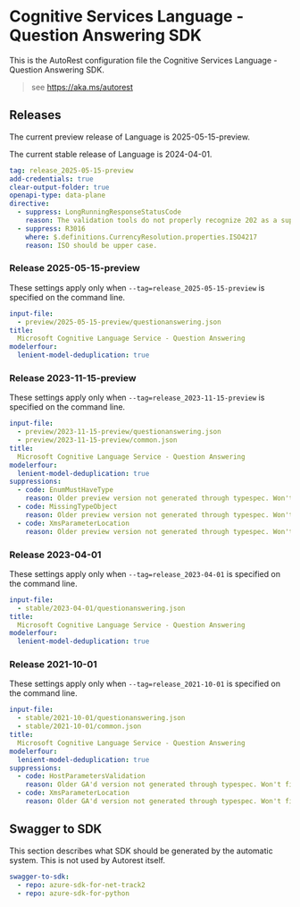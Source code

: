 # Cognitive Services Language - Question Answering SDK

This is the AutoRest configuration file the Cognitive Services Language - Question Answering SDK.

> see https://aka.ms/autorest

## Releases

The current preview release of Language is 2025-05-15-preview.

The current stable release of Language is 2024-04-01.

```yaml
tag: release_2025-05-15-preview
add-credentials: true
clear-output-folder: true
openapi-type: data-plane
directive:
  - suppress: LongRunningResponseStatusCode
    reason: The validation tools do not properly recognize 202 as a supported response code.
  - suppress: R3016
    where: $.definitions.CurrencyResolution.properties.ISO4217
    reason: ISO should be upper case.
```

### Release 2025-05-15-preview

These settings apply only when `--tag=release_2025-05-15-preview` is specified on the command line.

``` yaml $(tag) == 'release_2025-05-15-preview'
input-file:
  - preview/2025-05-15-preview/questionanswering.json
title:
  Microsoft Cognitive Language Service - Question Answering
modelerfour:
  lenient-model-deduplication: true
```

### Release 2023-11-15-preview

These settings apply only when `--tag=release_2023-11-15-preview` is specified on the command line.

``` yaml $(tag) == 'release_2023-11-15-preview'
input-file:
  - preview/2023-11-15-preview/questionanswering.json
  - preview/2023-11-15-preview/common.json
title:
  Microsoft Cognitive Language Service - Question Answering
modelerfour:
  lenient-model-deduplication: true
suppressions:
  - code: EnumMustHaveType
    reason: Older preview version not generated through typespec. Won't fix. Cleanup stale preview instead.
  - code: MissingTypeObject
    reason: Older preview version not generated through typespec. Won't fix. Cleanup stale preview instead.
  - code: XmsParameterLocation
    reason: Older preview version not generated through typespec. Won't fix. Cleanup stale preview instead.
```

### Release 2023-04-01

These settings apply only when `--tag=release_2023-04-01` is specified on the command line.

``` yaml $(tag) == 'release_2023-04-01'
input-file:
  - stable/2023-04-01/questionanswering.json
title:
  Microsoft Cognitive Language Service - Question Answering
modelerfour:
  lenient-model-deduplication: true
```

### Release 2021-10-01

These settings apply only when `--tag=release_2021-10-01` is specified on the command line.

``` yaml $(tag) == 'release_2021-10-01'
input-file:
  - stable/2021-10-01/questionanswering.json
  - stable/2021-10-01/common.json
title:
  Microsoft Cognitive Language Service - Question Answering
modelerfour:
  lenient-model-deduplication: true
suppressions:
  - code: HostParametersValidation
    reason: Older GA'd version not generated through typespec. Won't fix.
  - code: XmsParameterLocation
    reason: Older GA'd version not generated through typespec. Won't fix.
```

## Swagger to SDK

This section describes what SDK should be generated by the automatic system.
This is not used by Autorest itself.

``` yaml $(swagger-to-sdk)
swagger-to-sdk:
  - repo: azure-sdk-for-net-track2
  - repo: azure-sdk-for-python
```
